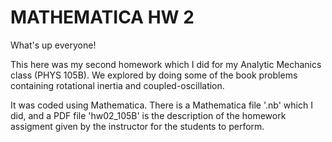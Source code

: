 # MATHEMATICA HW 2

What's up everyone!

This here was my second homework which I did for my Analytic Mechanics class (PHYS 105B). We explored by doing some of the book problems containing rotational inertia and coupled-oscillation.

It was coded using Mathematica. There is a Mathematica file '.nb' which I did, and a PDF file 'hw02_105B' is the description of the homework assigment given by the instructor for the students to perform.
